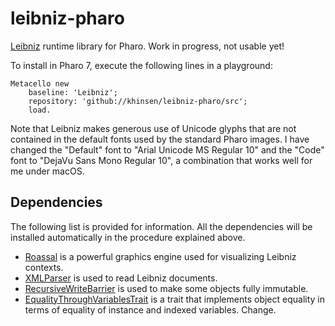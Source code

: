 # leibniz-pharo

[Leibniz](http://github.com/khinsen/leibniz) runtime library for Pharo. Work in progress, not usable yet!

To install in Pharo 7, execute the following lines in a playground:
```
Metacello new
    baseline: 'Leibniz';
    repository: 'github://khinsen/leibniz-pharo/src';
    load.
```

Note that Leibniz makes generous use of Unicode glyphs that are not contained in the default fonts used by the standard Pharo images. I have changed the "Default" font to "Arial Unicode MS Regular 10" and the "Code" font to "DejaVu Sans Mono Regular 10", a combination that works well for me under macOS.

## Dependencies

The following list is provided for information. All the dependencies will be installed automatically in the procedure explained above.

- [Roassal](https://github.com/ObjectProfile/Roassal2/) is a powerful graphics engine used for visualizing Leibniz contexts.
- [XMLParser](http://smalltalkhub.com/#!/~PharoExtras/XMLParser) is used to read Leibniz documents.
- [RecursiveWriteBarrier](https://github.com//khinsen/RecursiveWriteBarrier) is used to make some objects fully immutable.
- [EqualityThroughVariablesTrait](https://github.com/khinsen/EqualityThroughVariablesTrait) is a trait that implements object equality in terms of equality of instance and indexed variables.
Change.


